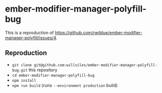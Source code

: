 # ember-modifier-manager-polyfill-bug

This is a reproduction of https://github.com/rwjblue/ember-modifier-manager-polyfill/issues/4.

## Reproduction

* `git clone git@github.com:willviles/ember-modifier-manager-polyfill-bug.git` this repository
* `cd ember-modifier-manager-polyfill-bug`
* `npm install`
* `npm run build` (runs `--environment production` build)
